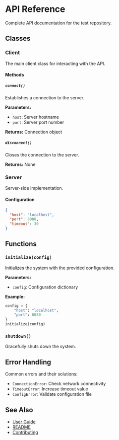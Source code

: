 # API Reference

Complete API documentation for the test repository.

## Classes

### Client

The main client class for interacting with the API.

#### Methods

##### `connect()`

Establishes a connection to the server.

**Parameters:**
- `host`: Server hostname
- `port`: Server port number

**Returns:** Connection object

##### `disconnect()`

Closes the connection to the server.

**Returns:** None

### Server

Server-side implementation.

#### Configuration

```json
{
  "host": "localhost",
  "port": 8080,
  "timeout": 30
}
```

## Functions

### `initialize(config)`

Initializes the system with the provided configuration.

**Parameters:**
- `config`: Configuration dictionary

**Example:**

```python
config = {
    "host": "localhost",
    "port": 8080
}
initialize(config)
```

### `shutdown()`

Gracefully shuts down the system.

## Error Handling

Common errors and their solutions:

- `ConnectionError`: Check network connectivity
- `TimeoutError`: Increase timeout value
- `ConfigError`: Validate configuration file

## See Also

- [User Guide](guide.md)
- [README](README.md)
- [Contributing](CONTRIBUTING.md)
